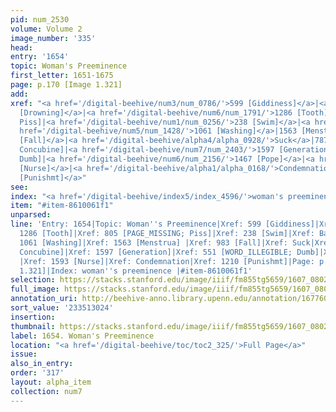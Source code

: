 ```yaml
---
pid: num_2530
volume: Volume 2
image_number: '335'
head:
entry: '1654'
topic: Woman's Preeminence
first_letter: 1651-1675
page: p.170 [Image 1.321]
add:
xref: "<a href='/digital-beehive/num3/num_0786/'>599 [Giddiness]</a>|<a href='/digital-beehive/num3/num_0969/'>684
  [Drowning]</a>|<a href='/digital-beehive/num6/num_1791/'>1286 [Tooth]</a>|805 [PAGE_MISSING;
  Piss]|<a href='/digital-beehive/num1/num_0256/'>238 [Swim]</a>|<a href='/digital-beehive/alpha1/alpha_0054/'>Baldness</a>|<a
  href='/digital-beehive/num5/num_1428/'>1061 [Washing]</a>|1563 [Menstrua]|<a href='/digital-beehive/num4/num_1312/'>983
  [Fall]</a>|<a href='/digital-beehive/alpha4/alpha_0928/'>Suck</a>|787 [PAGE_MISSING;
  Concubine]|<a href='/digital-beehive/num7/num_2403/'>1597 [Generation]</a>|551 [WORD_ILLEGIBLE;
  Dumb]|<a href='/digital-beehive/num6/num_2156/'>1467 [Pope]</a>|<a href='/digital-beehive/num7/num_2394/'>1593
  [Nurse]</a>|<a href='/digital-beehive/alpha1/alpha_0168/'>Condemnation</a>|<a href='/digital-beehive/num5/num_1654/'>1210
  [Punishmt]</a>"
see:
index: "<a href='/digital-beehive/index5/index_4596/'>woman's preeminence</a>"
item: "#item-8610061f1"
unparsed:
line: 'Entry: 1654|Topic: Woman''s Preeminence|Xref: 599 [Giddiness]|Xref: 684 [Drowning]|Xref:
  1286 [Tooth]|Xref: 805 [PAGE_MISSING; Piss]|Xref: 238 [Swim]|Xref: Baldness|Xref:
  1061 [Washing]|Xref: 1563 [Menstrua] |Xref: 983 [Fall]|Xref: Suck|Xref: 787 [PAGE_MISSING;
  Concubine]|Xref: 1597 [Generation]|Xref: 551 [WORD_ILLEGIBLE; Dumb]|Xref: 1467 [Pope]
  |Xref: 1593 [Nurse]|Xref: Condemnation|Xref: 1210 [Punishmt]|Page: p.170 [Image
  1.321]|Index: woman''s preeminence |#item-8610061f1'
selection: https://stacks.stanford.edu/image/iiif/fm855tg5659/1607_0802/368,3024,2936,993/full/0/default.jpg
full_image: https://stacks.stanford.edu/image/iiif/fm855tg5659/1607_0802/full/full/0/default.jpg
annotation_uri: http://beehive-anno.library.upenn.edu/annotation/1677609781812
sort_value: '233513024'
insertion:
thumbnail: https://stacks.stanford.edu/image/iiif/fm855tg5659/1607_0802/368,3024,600,180/250,/0/default.jpg
label: 1654. Woman's Preeminence
location: "<a href='/digital-beehive/toc/toc2_325/'>Full Page</a>"
issue:
also_in_entry:
order: '317'
layout: alpha_item
collection: num7
---
```

